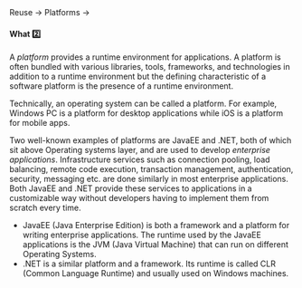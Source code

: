 <link rel="stylesheet" href="{{baseUrl}}/css/textbook.css">

<div class="website-content">

<div id="path">Reuse &rarr; Platforms &rarr;</div>

<div id="title">

#### What :two:

</div>

<div id="body">

A _platform_ provides a runtime environment for applications. A platform is often bundled with various libraries, tools, frameworks, and technologies in addition to a runtime environment but the defining characteristic of a software platform is the presence of a runtime environment.

Technically, an operating system can be called a platform. For example, Windows PC is a platform for desktop applications while iOS is a platform for mobile apps.

Two well-known examples of platforms are JavaEE and .NET, both of which sit above Operating systems layer, and are used to develop _enterprise applications_. Infrastructure services such as connection pooling, load balancing, remote code execution, transaction management, authentication, security, messaging etc. are done similarly in most <trigger for="modal:enterprise-application" trigger="click">enterprise applications</trigger>. Both JavaEE and .NET provide these services to applications in a customizable way without developers having to implement them from scratch every time.

* JavaEE (Java Enterprise Edition) is both a framework and a platform for writing enterprise applications. The runtime used by the JavaEE applications is the JVM (Java Virtual Machine) that can run on different Operating Systems.
* .NET is a similar platform and a framework. Its runtime is called CLR (Common Language Runtime) and usually used on Windows machines.

<modal title="**Enterprise Applications**" id="modal:enterprise-application">
  <include src="../../../common/definitions.md#def-enterprise-application" />
</modal>

</div>

<div id="extras">
</div>

</div>
